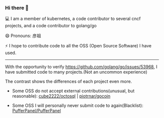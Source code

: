 <!--
**Abirdcfly/Abirdcfly** is a ✨ _special_ ✨ repository because its `README.md` (this file) appears on your GitHub profile.

Here are some ideas to get you started:

- 🔭 I’m currently working on ...
- 🌱 I’m currently learning ...
- 👯 I’m looking to collaborate on ...
- 🤔 I’m looking for help with ...
- 💬 Ask me about ...
- 📫 How to reach me: ...
- 😄 Pronouns: ...
- ⚡ Fun fact: ...
-->
### Hi there 👋

💻 I am a member of kubernetes, a code contributor to several cncf projects, and a code contributor to golang/go

😄 Pronouns: 彦祖

⚡ I hope to contribute code to all the OSS (Open Source Software) I have used.

---
With the opportunity to verify https://github.com/golang/go/issues/53968, I have submitted code to many projects.(Not an uncommon experience)

The contrast shows the differences of each project even more.

- Some OSS do not accept external contributions(unusual, but reasonable): [cube2222/octosql](https://github.com/cube2222/octosql) | [piotrnar/gocoin](https://github.com/piotrnar/gocoin)

- Some OSS I will personally never submit code to again(Blacklist): [PufferPanel/PufferPanel](https://github.com/PufferPanel/PufferPanel)
